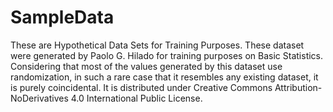 # SampleData
These are Hypothetical Data Sets for Training Purposes. These dataset were generated by Paolo G. Hilado for training purposes on Basic Statistics. Considering
that most of the values generated by this dataset use randomization, in such a rare case that it resembles any existing dataset, it is purely 
coincidental. It is distributed under Creative Commons Attribution-NoDerivatives 4.0 International Public License. 

